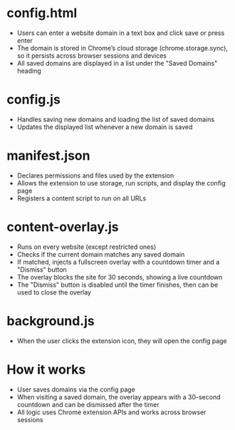 # config.html
- Users can enter a website domain in a text box and click save or press enter
- The domain is stored in Chrome’s cloud storage (chrome.storage.sync), so it persists across browser sessions and devices
- All saved domains are displayed in a list under the "Saved Domains" heading

# config.js
- Handles saving new domains and loading the list of saved domains
- Updates the displayed list whenever a new domain is saved

# manifest.json
- Declares permissions and files used by the extension
- Allows the extension to use storage, run scripts, and display the config page
- Registers a content script to run on all URLs

# content-overlay.js
- Runs on every website (except restricted ones)
- Checks if the current domain matches any saved domain
- If matched, injects a fullscreen overlay with a countdown timer and a "Dismiss" button
- The overlay blocks the site for 30 seconds, showing a live countdown
- The "Dismiss" button is disabled until the timer finishes, then can be used to close the overlay

# background.js
- When the user clicks the extension icon, they will open the config page

# How it works
- User saves domains via the config page
- When visiting a saved domain, the overlay appears with a 30-second countdown and can be dismissed after the timer
- All logic uses Chrome extension APIs and works across browser sessions